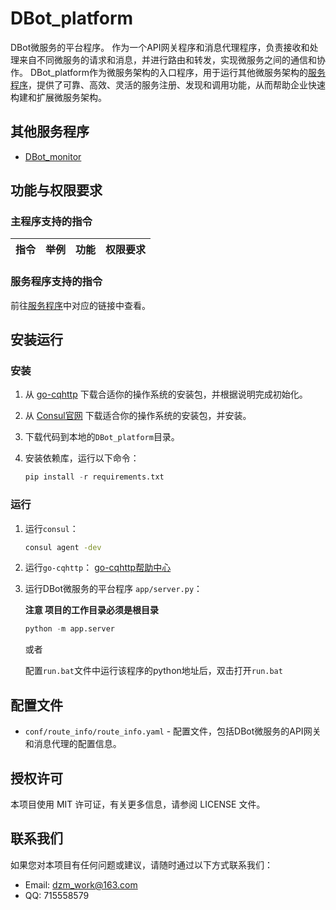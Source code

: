# DBot_platform

DBot微服务的平台程序。
作为一个API网关程序和消息代理程序，负责接收和处理来自不同微服务的请求和消息，并进行路由和转发，实现微服务之间的通信和协作。
DBot_platform作为微服务架构的入口程序，用于运行其他微服务架构的[服务程序](README.md#其他服务程序)，提供了可靠、高效、灵活的服务注册、发现和调用功能，从而帮助企业快速构建和扩展微服务架构。

## 其他服务程序

- [DBot_monitor](https://github.com/dzming-git/DBot_monitor)

## 功能与权限要求

### 主程序支持的指令

| 指令               | 举例             | 功能                                   | 权限要求 |
| ------------------ | ---------------- | -------------------------------------- | -------- |

### 服务程序支持的指令

前往[服务程序](README.md#服务程序)中对应的链接中查看。

## 安装运行

### 安装

1. 从 [go-cqhttp](https://docs.go-cqhttp.org/guide/quick_start.html) 下载合适你的操作系统的安装包，并根据说明完成初始化。
   
2. 从 [Consul官网](https://www.consul.io/downloads.html) 下载适合你的操作系统的安装包，并安装。

3. 下载代码到本地的`DBot_platform`目录。

4. 安装依赖库，运行以下命令：

   ``` python
   pip install -r requirements.txt
   ```

### 运行

1. 运行`consul`：

   ``` bash
   consul agent -dev
   ```

2. 运行`go-cqhttp`：
   [go-cqhttp帮助中心](https://docs.go-cqhttp.org/guide/quick_start.html#%E4%BD%BF%E7%94%A8)
   

3. 运行DBot微服务的平台程序 `app/server.py`：
   
   **注意 项目的工作目录必须是根目录**

   ``` python
   python -m app.server
   ```
   或者
   
   配置`run.bat`文件中运行该程序的python地址后，双击打开`run.bat`

## 配置文件

- `conf/route_info/route_info.yaml` - 配置文件，包括DBot微服务的API网关和消息代理的配置信息。

## 授权许可

本项目使用 MIT 许可证，有关更多信息，请参阅 LICENSE 文件。

## 联系我们

如果您对本项目有任何问题或建议，请随时通过以下方式联系我们：

- Email: dzm_work@163.com
- QQ: 715558579
